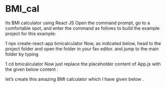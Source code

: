 # BMI_cal
Its BMI calculator using React JS
Open the command prompt, go to a comfortable spot, and enter the command as follows to build the example project for this example:

1
npx create-react-app bmicalculator
Now, as indicated below, head to the project folder and open the folder in your fav editor. and jump to the main folder by typing

1
cd bmicalculator
Now just replace the placeholder content of App.js with the given below content :

let’s create this amazing BMI calculator which I have given below .

